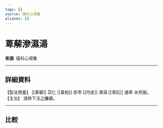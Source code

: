 ```yaml
---
tags: []
source: 瘍科心得集
aliases: []
---
```


# 萆薢滲濕湯

**來源**: 瘍科心得集  

---

## 詳細資料
【製法用量】 [[萆薢]] 苡仁 [[黃柏]] 赤苓 [[丹皮]] 澤瀉 [[滑石]] 通草
水煎服。
【主治】
濕熱下注之臁瘡。

---

## 比較
